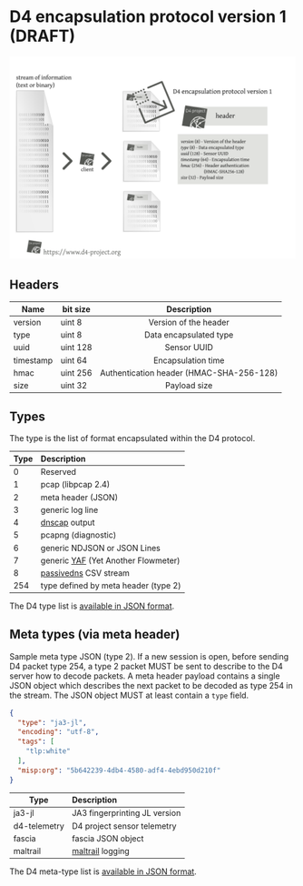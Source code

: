 # D4 encapsulation protocol version 1 (DRAFT)

![Overview of the D4 encapsulation protocol](https://raw.githubusercontent.com/D4-project/architecture/master/docs/diagram/d4-protocol-encapsulation.png)

## Headers

| Name          | bit size  |                               Description                              |
|---------------|-----------|:----------------------------------------------------------------------:|
| version       | uint 8    | Version of the header                                                  |
| type          | uint 8    | Data encapsulated type                                                 |
| uuid          | uint 128  | Sensor UUID                                                            |
| timestamp     | uint 64   | Encapsulation time                                                     |
| hmac          | uint 256  | Authentication header (HMAC-SHA-256-128)                               |
| size          | uint 32   | Payload size                                                           |

## Types

The type is the list of format encapsulated within the D4 protocol.

|Type| Description |
|----|:-----------------------------------|
| 0  | Reserved                           |
| 1  | pcap (libpcap 2.4)                 |
| 2  | meta header (JSON)                 |
| 3  | generic log line                   |
| 4  | [dnscap](https://github.com/DNS-OARC/dnscap) output                      |
| 5  | pcapng (diagnostic)                |
| 6  | generic NDJSON or JSON Lines       |
| 7  | generic [YAF](https://tools.netsa.cert.org/yaf/index.html) (Yet Another Flowmeter)|
| 8  | [passivedns](https://github.com/gamelinux/passivedns) CSV stream |
| 254 | type defined by meta header (type 2) |

The D4 type list is [available in JSON format](https://raw.githubusercontent.com/D4-project/architecture/master/format/type.json).

## Meta types (via meta header)

Sample meta type JSON (type 2). If a new session is open, before sending D4 packet type 254, a type 2 packet MUST be sent
to describe to the D4 server how to decode packets. A meta header payload contains a single JSON object which describes
the next packet to be decoded as type 254 in the stream. The JSON object MUST at least contain a `type` field.

~~~~json
{
  "type": "ja3-jl",
  "encoding": "utf-8",
  "tags": [
    "tlp:white"
  ],
  "misp:org": "5b642239-4db4-4580-adf4-4ebd950d210f"
}
~~~~

|Type| Description |
|----|:-----------------------------------|
| ja3-jl  | JA3 fingerprinting JL version |
| d4-telemetry | D4 project sensor telemetry |
| fascia       | fascia JSON object |
| maltrail     | [maltrail](https://github.com/stamparm/maltrail) logging |

The D4 meta-type list is [available in JSON format](https://raw.githubusercontent.com/D4-project/architecture/master/format/meta-type.json).
